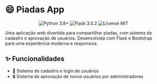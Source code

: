 # 😄 Piadas App

<div align="center">
  <img src="https://img.shields.io/badge/python-3.8+-blue.svg" alt="Python 3.8+">
  <img src="https://img.shields.io/badge/flask-3.0.2-green.svg" alt="Flask 3.0.2">
  <img src="https://img.shields.io/badge/license-MIT-yellow.svg" alt="License MIT">
</div>

Uma aplicação web divertida para compartilhar piadas, com sistema de cadastro e aprovação de usuários. Desenvolvida com Flask e Bootstrap para uma experiência moderna e responsiva.

## ✨ Funcionalidades

- 👤 Sistema de cadastro e login de usuários
- 🔒 Sistema de aprovação de novos usuários por administradores
